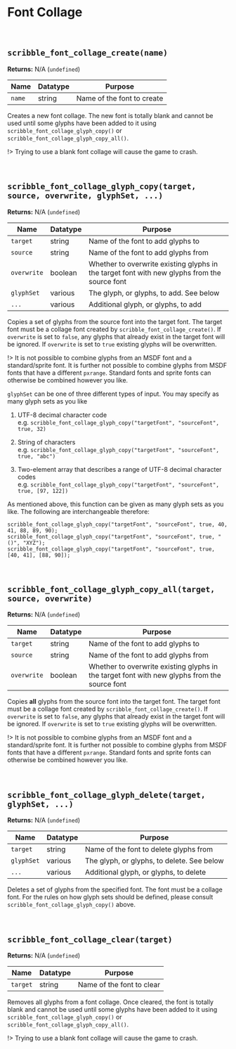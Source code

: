 # Font Collage

&nbsp;

## `scribble_font_collage_create(name)`

**Returns:** N/A (`undefined`)

|Name  |Datatype|Purpose                   |
|------|--------|--------------------------|
|`name`|string  |Name of the font to create|

Creates a new font collage. The new font is totally blank and cannot be used until some glyphs have been added to it using `scribble_font_collage_glyph_copy()` or `scribble_font_collage_glyph_copy_all()`.

!> Trying to use a blank font collage will cause the game to crash.

&nbsp;

## `scribble_font_collage_glyph_copy(target, source, overwrite, glyphSet, ...)`

**Returns:** N/A (`undefined`)

|Name       |Datatype|Purpose                                                                                     |
|-----------|--------|--------------------------------------------------------------------------------------------|
|`target`   |string  |Name of the font to add glyphs to                                                           |
|`source`   |string  |Name of the font to add glyphs from                                                         |
|`overwrite`|boolean |Whether to overwrite existing glyphs in the target font with new glyphs from the source font|
|`glyphSet` |various |The glyph, or glyphs, to add. See below                                                     |
|`...`      |various |Additional glyph, or glyphs, to add                                                         |

Copies a set of glyphs from the source font into the target font. The target font must be a collage font created by `scribble_font_collage_create()`. If `overwrite` is set to `false`, any glyphs that already exist in the target font will be ignored. If `overwrite` is set to `true` existing glyphs will be overwritten.

!> It is not possible to combine glyphs from an MSDF font and a standard/sprite font. It is further not possible to combine glyphs from MSDF fonts that have a different `pxrange`. Standard fonts and sprite fonts can otherwise be combined however you like.

`glyphSet` can be one of three different types of input. You may specify as many glyph sets as you like

1. UTF-8 decimal character code<br>e.g. `scribble_font_collage_glyph_copy("targetFont", "sourceFont", true, 32)`

2. String of characters<br>e.g. `scribble_font_collage_glyph_copy("targetFont", "sourceFont", true, "abc")`

3. Two-element array that describes a range of UTF-8 decimal character codes<br>e.g. `scribble_font_collage_glyph_copy("targetFont", "sourceFont", true, [97, 122])`

As mentioned above, this function can be given as many glyph sets as you like. The following are interchangeable therefore:

```GML
scribble_font_collage_glyph_copy("targetFont", "sourceFont", true, 40, 41, 88, 89, 90);
scribble_font_collage_glyph_copy("targetFont", "sourceFont", true, "()", "XYZ");
scribble_font_collage_glyph_copy("targetFont", "sourceFont", true, [40, 41], [88, 90]);
```

&nbsp;

## `scribble_font_collage_glyph_copy_all(target, source, overwrite)`

**Returns:** N/A (`undefined`)

|Name       |Datatype|Purpose                                                                                     |
|-----------|--------|--------------------------------------------------------------------------------------------|
|`target`   |string  |Name of the font to add glyphs to                                                           |
|`source`   |string  |Name of the font to add glyphs from                                                         |
|`overwrite`|boolean |Whether to overwrite existing glyphs in the target font with new glyphs from the source font|

Copies **all** glyphs from the source font into the target font. The target font must be a collage font created by `scribble_font_collage_create()`. If `overwrite` is set to `false`, any glyphs that already exist in the target font will be ignored. If `overwrite` is set to `true` existing glyphs will be overwritten.

!> It is not possible to combine glyphs from an MSDF font and a standard/sprite font. It is further not possible to combine glyphs from MSDF fonts that have a different `pxrange`. Standard fonts and sprite fonts can otherwise be combined however you like.

&nbsp;

## `scribble_font_collage_glyph_delete(target, glyphSet, ...)`

**Returns:** N/A (`undefined`)

|Name       |Datatype|Purpose                                   |
|-----------|--------|------------------------------------------|
|`target`   |string  |Name of the font to delete glyphs from    |
|`glyphSet` |various |The glyph, or glyphs, to delete. See below|
|`...`      |various |Additional glyph, or glyphs, to delete    |

Deletes a set of glyphs from the specified font. The font must be a collage font. For the rules on how glyph sets should be defined, please consult `scribble_font_collage_glyph_copy()` above.

&nbsp;

## `scribble_font_collage_clear(target)`

**Returns:** N/A (`undefined`)

|Name    |Datatype|Purpose                  |
|--------|--------|-------------------------|
|`target`|string  |Name of the font to clear|

Removes all glyphs from a font collage. Once cleared, the font is totally blank and cannot be used until some glyphs have been added to it using `scribble_font_collage_glyph_copy()` or `scribble_font_collage_glyph_copy_all()`.

!> Trying to use a blank font collage will cause the game to crash.
